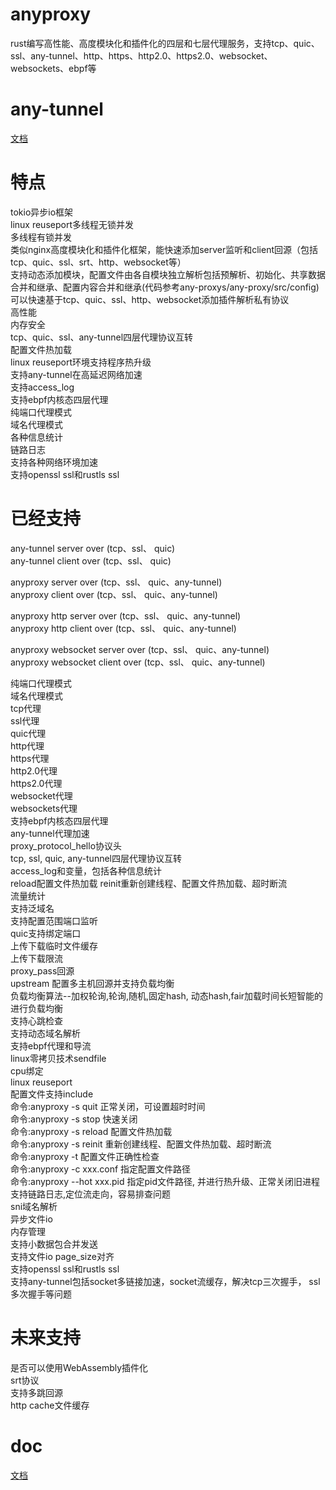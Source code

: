 # anyproxy
rust编写高性能、高度模块化和插件化的四层和七层代理服务，支持tcp、quic、ssl、any-tunnel、http、https、http2.0、https2.0、websocket、websockets、ebpf等

# any-tunnel
[文档](https://github.com/yefy/any-proxys/blob/main/any-tunnel/README.md)

# 特点
tokio异步io框架  
linux reuseport多线程无锁并发  
多线程有锁并发  
类似nginx高度模块化和插件化框架，能快速添加server监听和client回源（包括tcp、quic、ssl、srt、http、websocket等）   
支持动态添加模块，配置文件由各自模块独立解析包括预解析、初始化、共享数据合并和继承、配置内容合并和继承(代码参考any-proxys/any-proxy/src/config)        
可以快速基于tcp、quic、ssl、http、websocket添加插件解析私有协议  
高性能  
内存安全  
tcp、quic、ssl、any-tunnel四层代理协议互转  
配置文件热加载  
linux reuseport环境支持程序热升级    
支持any-tunnel在高延迟网络加速  
支持access_log  
支持ebpf内核态四层代理    
纯端口代理模式  
域名代理模式  
各种信息统计  
链路日志  
支持各种网络环境加速  
支持openssl ssl和rustls ssl  

# 已经支持
any-tunnel server over (tcp、ssl、 quic)  
any-tunnel client over (tcp、ssl、 quic)

anyproxy server over (tcp、ssl、 quic、any-tunnel)  
anyproxy client over (tcp、ssl、 quic、any-tunnel)

anyproxy http server over (tcp、ssl、 quic、any-tunnel)  
anyproxy http client over (tcp、ssl、 quic、any-tunnel)

anyproxy websocket server over (tcp、ssl、 quic、any-tunnel)  
anyproxy websocket client over (tcp、ssl、 quic、any-tunnel)


纯端口代理模式  
域名代理模式  
tcp代理  
ssl代理  
quic代理  
http代理  
https代理  
http2.0代理  
https2.0代理  
websocket代理  
websockets代理  
支持ebpf内核态四层代理    
any-tunnel代理加速  
proxy_protocol_hello协议头   
tcp, ssl, quic, any-tunnel四层代理协议互转  
access_log和变量，包括各种信息统计    
reload配置文件热加载
reinit重新创建线程、配置文件热加载、超时断流    
流量统计  
支持泛域名  
支持配置范围端口监听   
quic支持绑定端口  
上传下载临时文件缓存  
上传下载限流  
proxy_pass回源  
upstream 配置多主机回源并支持负载均衡  
负载均衡算法--加权轮询,轮询,随机,固定hash, 动态hash,fair加载时间长短智能的进行负载均衡   
支持心跳检查  
支持动态域名解析  
支持ebpf代理和导流  
linux零拷贝技术sendfile  
cpu绑定  
linux reuseport  
配置文件支持include  
命令:anyproxy -s quit 正常关闭，可设置超时时间  
命令:anyproxy -s stop 快速关闭  
命令:anyproxy -s reload 配置文件热加载  
命令:anyproxy -s reinit 重新创建线程、配置文件热加载、超时断流    
命令:anyproxy -t 配置文件正确性检查  
命令:anyproxy -c xxx.conf 指定配置文件路径  
命令:anyproxy --hot xxx.pid 指定pid文件路径, 并进行热升级、正常关闭旧进程  
支持链路日志,定位流走向，容易排查问题  
sni域名解析  
异步文件io  
内存管理  
支持小数据包合并发送  
支持文件io page_size对齐  
支持openssl ssl和rustls ssl  
支持any-tunnel包括socket多链接加速，socket流缓存，解决tcp三次握手， ssl多次握手等问题

# 未来支持
是否可以使用WebAssembly插件化  
srt协议  
支持多跳回源  
http cache文件缓存

# doc
[文档](https://github.com/yefy/any-proxys/tree/main/any-proxy/doc)  